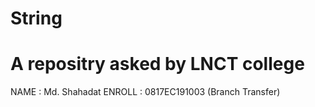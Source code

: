 # String
# A repositry asked by LNCT college
NAME : Md. Shahadat 
ENROLL : 0817EC191003 (Branch Transfer)
